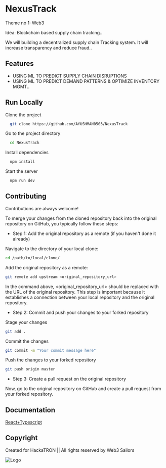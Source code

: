 # NexusTrack

Theme no 1: Web3

Idea: Blockchain based supply chain tracking..

We will building a decentralized supply chain Tracking system. It will increase transparency and reduce fraud..





## Features

- USING ML TO PREDICT SUPPLY CHAIN DISRUPTIONS
- USING ML TO PREDICT DEMAND PATTERNS & OPTIMIZE INVENTORY MGMT..


## Run Locally

Clone the project

```bash
  git clone https://github.com/AYUSHMAN0503/NexusTrack 
```

Go to the project directory

```bash
  cd NexusTrack
```

Install dependencies

```bash
  npm install
```

Start the server

```bash
  npm run dev
```


## Contributing

Contributions are always welcome!

To merge your changes from the cloned repository back into the original repository on GitHub, you typically follow these steps:

- Step 1: Add the original repository as a remote (if you haven't done it already)

Navigate to the directory of your local clone:

```bash
cd /path/to/local/clone/
```

Add the original repository as a remote:

```bash
git remote add upstream <original_repository_url>
```

In the command above, <original_repository_url> should be replaced with the URL of the original repository. This step is important because it establishes a connection between your local repository and the original repository.

- Step 2: Commit and push your changes to your forked repository

Stage your changes

```bash
git add .
```

Commit the changes

```bash
git commit -m "Your commit message here"
```

Push the changes to your forked repository

```bash
git push origin master
```
- Step 3: Create a pull request on the original repository

Now, go to the original repository on GitHub and create a pull request from your forked repository. 









## Documentation

[React+Typescript](https://react-typescript-cheatsheet.netlify.app/)


## Copyright

Created for HackaTRON || All rights reserved by Web3 Sailors 


![Logo](C:\Users\ayush\OneDrive\Desktop\LOGOS\logo-transparent-png.png)


